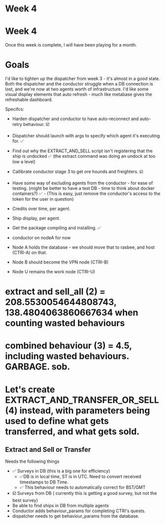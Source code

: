 # Week 4 

# Week 4 
Once this week is complete, I will have been playing for a month.

# Goals 

I'd like to tighten up the dispatcher from week 3 - it's almost in a good state. Both the dispatcher and the conductor struggle when a DB connection is lost, and we're now at two agents worth of infrastructure.
I'd like some visual display elements that auto refresh - much like metabase gives the refreshable dashboard.

Specifcs:
* Harden dispatcher and conductor to have auto-reconnect and auto-retry behaviour. ☑️
* Dispatcher should launch with args to specify which agent it's executing for. ✅
* Find out why the EXTRACT_AND_SELL script isn't registering that the ship is undocked ✅ (the extract command was doing an undock at too low a level)
* Callibrate conductor stage 3 to get ore hounds and freighters. ☑️
* Have some way of excluding agents from the conductor - for ease of testing. (might be better to have a test DB - time to think about docker containers?) ✅ - (This is easy, just remove the conductor's access to the token for the user in question)
* Credits over time, per agent.
* Ship display, per agent. 
* Get the package compiling and installing. ✅
 
* conductor on nodeA for now
* Node A holds the database - we should move that to rasbee, and host (CTRI-A) on that.
* Node B should become the VPN node (CTRI-B)
* Node U remains the work node (CTRI-U)

# extract and sell_all (2) = 208.5530054644808743, 138.4804063860667634 when counting wasted behaviours
# combined behaviour (3) = 4.5, including wasted behaviours. GARBAGE. sob.
# Let's create EXTRACT_AND_TRANSFER_OR_SELL (4) instead, with parameters being used to define what gets transferred, and what gets sold.

## Extract and Sell or Transfer

Needs the following things
* ✅ Surveys in DB (this is a big one for efficiency) 
  * ✅DB is in local time, ST is in UTC. Need to convert received timestamps to DB Time.  
  * ✅ This behaviour needs to automatically correct for BST/GMT 
* ☑️ Surveys from DB ( currently this is getting a good survey, but not the best survey) 
* Be able to find ships in DB from multiple agents
* Conductor adds behaviour_params for completing CTRI's quests.
* dispatcher needs to get behaviour_params from the database. 